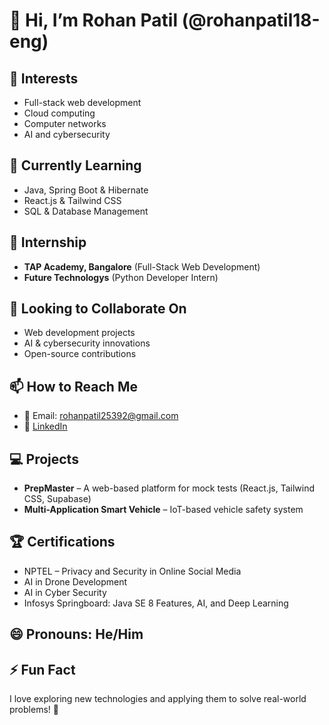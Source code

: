 # 👋 Hi, I’m Rohan Patil (@rohanpatil18-eng)
  
## 👀 Interests  
- Full-stack web development  
- Cloud computing  
- Computer networks  
- AI and cybersecurity  

## 🌱 Currently Learning  
- Java, Spring Boot & Hibernate  
- React.js & Tailwind CSS  
- SQL & Database Management  

## 💼 Internship  
- **TAP Academy, Bangalore** (Full-Stack Web Development)  
- **Future Technologys** (Python Developer Intern)  

## 💞 Looking to Collaborate On  
- Web development projects  
- AI & cybersecurity innovations  
- Open-source contributions  

## 📫 How to Reach Me  
- 📧 Email: rohanpatil25392@gmail.com  
- 🔗 [LinkedIn](https://linkedin.com/in/rohanpatil08)  

## 💻 Projects  
- **PrepMaster** – A web-based platform for mock tests (React.js, Tailwind CSS, Supabase)  
- **Multi-Application Smart Vehicle** – IoT-based vehicle safety system  

## 🏆 Certifications  
- NPTEL – Privacy and Security in Online Social Media  
- AI in Drone Development  
- AI in Cyber Security  
- Infosys Springboard: Java SE 8 Features, AI, and Deep Learning  

## 😄 Pronouns: He/Him  

## ⚡ Fun Fact  
I love exploring new technologies and applying them to solve real-world problems! 🚀  
